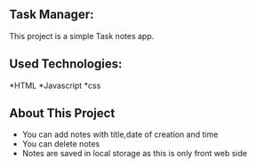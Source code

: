 ## Task Manager:

This project is a simple Task notes app.

## Used Technologies:

*HTML
*Javascript
*css

## About This Project
* You can add notes with title,date of creation and time
* You can delete notes
* Notes are saved in local storage as this is only front web side